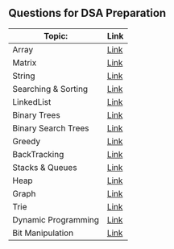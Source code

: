 ##  Questions for DSA Preparation 

| Topic:              | Link | 
| ------------------- | ------- | 
| Array               | [Link](./array) |                                                            
| Matrix              | [Link](./matrix) |                                                     
| String              | [Link](./string) |                                                                                             
| Searching & Sorting | [Link](./searchsort) |                               
| LinkedList          | [Link](./linkedlist) |   
| Binary Trees        | [Link](./binarytree) |   
| Binary Search Trees | [Link](./binarysearchtree) |                                                       
| Greedy              | [Link](./greedy) |                         
| BackTracking        | [Link](./backtracking) |   
| Stacks & Queues     | [Link](./stacksNqueues) |                                                                                    
| Heap                | [Link](./heap) |                                     
| Graph               | [Link](./graph) |                                                    
| Trie                | [Link](./trie) |                                     
| Dynamic Programming | [Link](./dp) |                                                                    
| Bit Manipulation    | [Link](./bitmanipulation) |                                                                                       